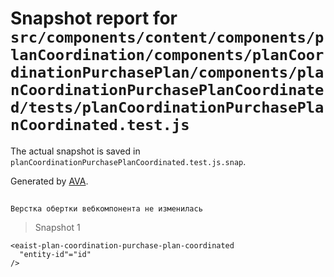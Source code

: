 # Snapshot report for `src/components/content/components/planCoordination/components/planCoordinationPurchasePlan/components/planCoordinationPurchasePlanCoordinated/tests/planCoordinationPurchasePlanCoordinated.test.js`

The actual snapshot is saved in `planCoordinationPurchasePlanCoordinated.test.js.snap`.

Generated by [AVA](https://avajs.dev).

## 
    Верстка обертки вебкомпонента не изменилась


> Snapshot 1

    <eaist-plan-coordination-purchase-plan-coordinated
      "entity-id"="id"
    />
